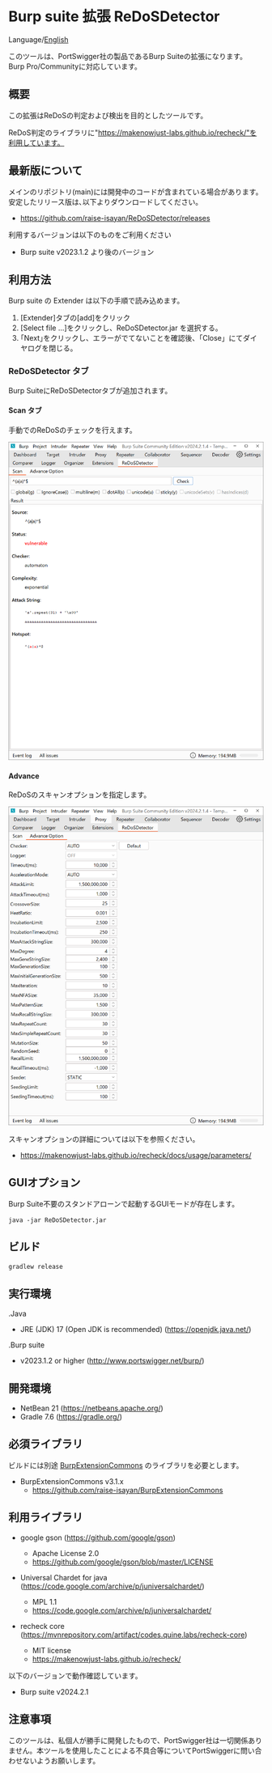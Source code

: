Burp suite 拡張 ReDoSDetector
=============

Language/[English](Readme.md)

このツールは、PortSwigger社の製品であるBurp Suiteの拡張になります。
Burp Pro/Communityに対応しています。

## 概要

この拡張はReDoSの判定および検出を目的としたツールです。

ReDoS判定のライブラリに"https://makenowjust-labs.github.io/recheck/"を利用しています。

## 最新版について

メインのリポジトリ(main)には開発中のコードが含まれている場合があります。
安定したリリース版は､以下よりダウンロードしてください。

* https://github.com/raise-isayan/ReDoSDetector/releases

利用するバージョンは以下のものをご利用ください

* Burp suite v2023.1.2 より後のバージョン

## 利用方法

Burp suite の Extender は以下の手順で読み込めます。

1. [Extender]タブの[add]をクリック
2. [Select file ...]をクリックし、ReDoSDetector.jar を選択する。
3. ｢Next｣をクリックし、エラーがでてないことを確認後、「Close」にてダイヤログを閉じる。

### ReDoSDetector タブ

Burp SuiteにReDoSDetectorタブが追加されます。

#### Scan タブ

手動でのReDoSのチェックを行えます。

![ReDoSDetector Tab Scan](/image/ReDoSDetectorTab-Scan.png)

#### Advance

ReDoSのスキャンオプションを指定します。

![ReDoSDetector Tab Option](/image/ReDoSDetectorTab-Option.png)

スキャンオプションの詳細については以下を参照ください。

* https://makenowjust-labs.github.io/recheck/docs/usage/parameters/

## GUIオプション

Burp Suite不要のスタンドアローンで起動するGUIモードが存在します。

````
java -jar ReDoSDetector.jar
````

## ビルド

```
gradlew release
```

## 実行環境

.Java
* JRE (JDK) 17 (Open JDK is recommended) (https://openjdk.java.net/)

.Burp suite
* v2023.1.2 or higher (http://www.portswigger.net/burp/)

## 開発環境
* NetBean 21 (https://netbeans.apache.org/)
* Gradle 7.6 (https://gradle.org/)

## 必須ライブラリ
ビルドには別途 [BurpExtensionCommons](https://github.com/raise-isayan/BurpExtensionCommons) のライブラリを必要とします。
* BurpExtensionCommons v3.1.x
  * https://github.com/raise-isayan/BurpExtensionCommons

## 利用ライブラリ

* google gson (https://github.com/google/gson)
  * Apache License 2.0
  * https://github.com/google/gson/blob/master/LICENSE

* Universal Chardet for java (https://code.google.com/archive/p/juniversalchardet/)
  * MPL 1.1
  * https://code.google.com/archive/p/juniversalchardet/

* recheck core (https://mvnrepository.com/artifact/codes.quine.labs/recheck-core)
  * MIT license
  * https://makenowjust-labs.github.io/recheck/

以下のバージョンで動作確認しています。
* Burp suite v2024.2.1

## 注意事項
このツールは、私個人が勝手に開発したもので、PortSwigger社は一切関係ありません。本ツールを使用したことによる不具合等についてPortSwiggerに問い合わせないようお願いします。
